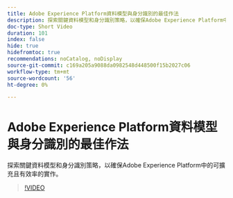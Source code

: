 ```yaml
---
title: Adobe Experience Platform資料模型與身分識別的最佳作法
description: 探索關鍵資料模型和身分識別策略，以確保Adobe Experience Platform中的可擴充且有效率的實作。
doc-type: Short Video
duration: 101
index: false
hide: true
hidefromtoc: true
recommendations: noCatalog, noDisplay
source-git-commit: c169a205a9088da0982548d448500f15b2027c06
workflow-type: tm+mt
source-wordcount: '56'
ht-degree: 0%

---
```



# Adobe Experience Platform資料模型與身分識別的最佳作法

探索關鍵資料模型和身分識別策略，以確保Adobe Experience Platform中的可擴充且有效率的實作。

<!-- 72_S655_3442541_100_best-practices-for-data-modeling-and-identity-in-adobe-experience-platform -->
>[!VIDEO](https://video.tv.adobe.com/v/3458310/?learn=on&enablevpops=true)
